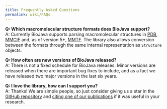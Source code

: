 ```yaml
---
title: Frequently Asked Questions
permalink: wiki/FAQs
---
```


**Q: Which macromolecular structure formats does BioJava support?**  
A: Currently BioJava supports parsing macromolecular structures in [PDB](https://www.rcsb.org/pdb/static.do?p=file_formats/pdb/index.html), [MMCIF](https://www.rcsb.org/pdb/static.do?p=file_formats/mmcif/index.html) and, as of version 5+, [MMTF](http://mmtf.rcsb.org/).
The library also allows conversion between the formats through the same internal representation as `Structure` objects. 

**Q: How often are new versions of BioJava released?**  
A: There is not a fixed schedule for BioJava releases. Minor versions are released when there are important bug fixes to include, and as a fact we have released two major versions in the last six years.

**Q: I love the library, how can I support you?**  
A: Thanks! We are simple people, so just consider giving us a star in the [GitHub repository](https://github.com/biojava/biojava/stargazers) and [citing one of our publications](About) if it was useful in your research.
